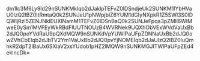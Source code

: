 dm1lc3M6Ly9ld29nSUNKMklqb2dJaklpTEFvZ0lDSndjeUk2SUNKM1lYbHVaU0lzQ2lBZ0ltRmtaQ0k2SUNJeU1pNWpjblZ6YUM1dGIyNXpkR1Z5SWl3S0lDQWljRzl5ZENJNklEUXlNamM1TEFvZ0lDSnBaQ0k2SUNJeFpqa3pZMll6WlMweE0ySm1MVFEyWkRBdFlUUTNOUzB4WVRNek9UQXhObVExWVdVaUxBb2dJQ0poYVdRaU9pQXdMQW9nSUNKdVpYUWlPaUFpZDNNaUxBb2dJQ0owZVhCbElqb2dJbTV2Ym1VaUxBb2dJQ0pvYjNOMElqb2dJaUlzQ2lBZ0luQmhkR2dpT2lBaUx6SXlaV2xsYUdob1pHZ2lMQW9nSUNKMGJITWlPaUFpZEd4eklncDk=
